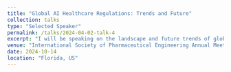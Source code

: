 ```yaml
---
title: "Global AI Healthcare Regulations: Trends and Future"
collection: talks
type: "Selected Speaker" 
permalink: /talks/2024-04-02-talk-4
excerpt: "I will be speaking on the landscape and future trends of global healthcare regulations."
venue: "International Society of Pharmaceutical Engineering Annual Meeting and Expo"
date: 2024-10-14
location: "Florida, US"
---
```


